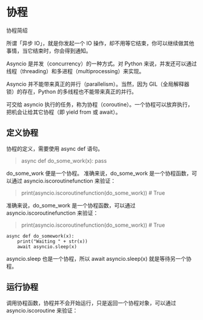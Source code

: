 
# 协程

协程简绍

所谓「异步 IO」，就是你发起一个 IO 操作，却不用等它结束，你可以继续做其他事情，当它结束时，你会得到通知。

Asyncio 是并发（concurrency）的一种方式。对 Python 来说，并发还可以通过线程（threading）和多进程（multiprocessing）来实现。

Asyncio 并不能带来真正的并行（parallelism）。当然，因为 GIL（全局解释器锁）的存在，Python 的多线程也不能带来真正的并行。

可交给 asyncio 执行的任务，称为协程（coroutine）。一个协程可以放弃执行，把机会让给其它协程（即 yield from 或 await）。

## 定义协程

协程的定义，需要使用 async def 语句。

> async def do_some_work(x): pass

do_some_work 便是一个协程。
准确来说，do_some_work 是一个协程函数，可以通过 asyncio.iscoroutinefunction 来验证：

> print(asyncio.iscoroutinefunction(do_some_work)) # True

准确来说，do_some_work 是一个协程函数，可以通过 asyncio.iscoroutinefunction 来验证：

> print(asyncio.iscoroutinefunction(do_some_work)) # True

```
async def do_somework(x):
    print("Waiting " + str(x))
    await asyncio.sleep(x)
```

asyncio.sleep 也是一个协程，所以 await asyncio.sleep(x) 就是等待另一个协程。

## 运行协程

调用协程函数，协程并不会开始运行，只是返回一个协程对象，可以通过 asyncio.iscoroutine 来验证：












